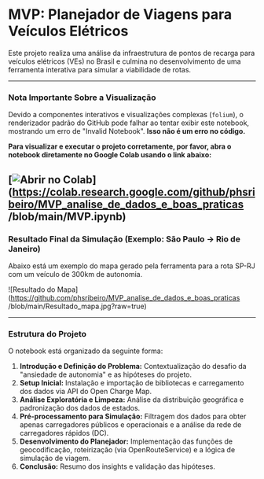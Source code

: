 # MVP: Planejador de Viagens para Veículos Elétricos

Este projeto realiza uma análise da infraestrutura de pontos de recarga para veículos elétricos (VEs) no Brasil e culmina no desenvolvimento de uma ferramenta interativa para simular a viabilidade de rotas.

---

### Nota Importante Sobre a Visualização

Devido a componentes interativos e visualizações complexas (`folium`), o renderizador padrão do GitHub pode falhar ao tentar exibir este notebook, mostrando um erro de "Invalid Notebook". **Isso não é um erro no código.**

**Para visualizar e executar o projeto corretamente, por favor, abra o notebook diretamente no Google Colab usando o link abaixo:**

[![Abrir no Colab](https://colab.research.google.com/assets/colab-badge.svg)](https://colab.research.google.com/github/phsribeiro/MVP_analise_de_dados_e_boas_praticas
/blob/main/MVP.ipynb)
---

### Resultado Final da Simulação (Exemplo: São Paulo -> Rio de Janeiro)

Abaixo está um exemplo do mapa gerado pela ferramenta para a rota SP-RJ com um veículo de 300km de autonomia.

![Resultado do Mapa](https://github.com/phsribeiro/MVP_analise_de_dados_e_boas_praticas
/blob/main/Resultado_mapa.jpg?raw=true)

---

### Estrutura do Projeto

O notebook está organizado da seguinte forma:
1.  **Introdução e Definição do Problema:** Contextualização do desafio da "ansiedade de autonomia" e as hipóteses do projeto.
2.  **Setup Inicial:** Instalação e importação de bibliotecas e carregamento dos dados via API do Open Charge Map.
3.  **Análise Exploratória e Limpeza:** Análise da distribuição geográfica e padronização dos dados de estados.
4.  **Pré-processamento para Simulação:** Filtragem dos dados para obter apenas carregadores públicos e operacionais e a análise da rede de carregadores rápidos (DC).
5.  **Desenvolvimento do Planejador:** Implementação das funções de geocodificação, roteirização (via OpenRouteService) e a lógica de simulação de viagem.
6.  **Conclusão:** Resumo dos insights e validação das hipóteses.

